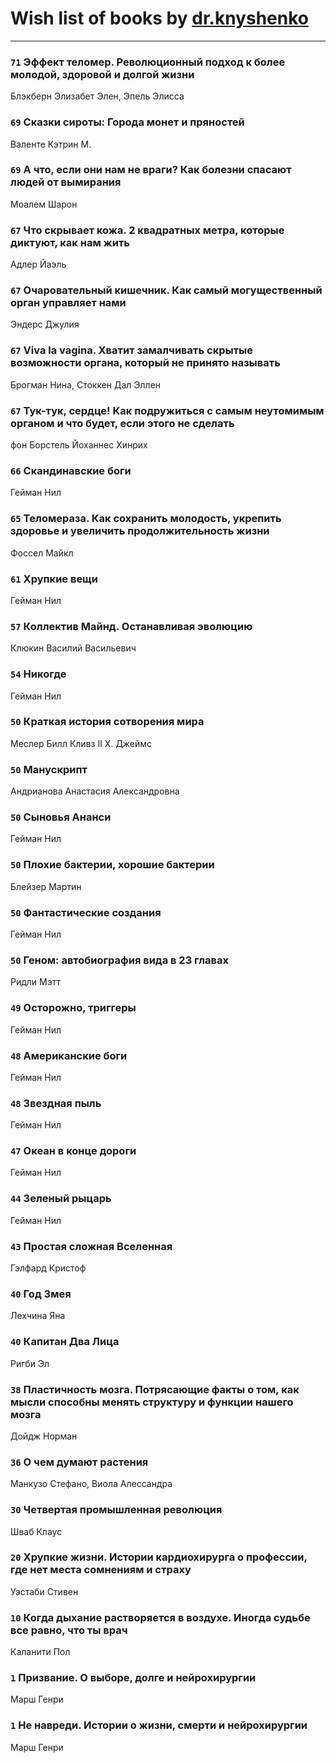 # Wish list of books by [dr.knyshenko](http://vk.com/id135846026)
---

### `71` Эффект теломер. Революционный подход к более молодой, здоровой и долгой жизни
Блэкберн Элизабет Элен, Эпель Элисса

### `69` Сказки сироты: Города монет и пряностей
Валенте Кэтрин М.

### `69` А что, если они нам не враги? Как болезни спасают людей от вымирания
Моалем Шарон

### `67` Что скрывает кожа. 2 квадратных метра, которые диктуют, как нам жить
Адлер Йаэль

### `67` Очаровательный кишечник. Как самый могущественный орган управляет нами
Эндерс Джулия

### `67` Viva la vagina. Хватит замалчивать скрытые возможности органа, который не принято называть
Брогман Нина, Стоккен Дал Эллен

### `67` Тук-тук, сердце! Как подружиться с самым неутомимым органом и что будет, если этого не сделать
фон Борстель Йоханнес Хинрих

### `66` Скандинавские боги
Гейман Нил

### `65` Теломераза. Как сохранить молодость, укрепить здоровье и увеличить продолжительность жизни
Фоссел Майкл

### `61` Хрупкие вещи
Гейман Нил

### `57` Коллектив Майнд. Останавливая эволюцию
Клюкин Василий Васильевич

### `54` Никогде
Гейман Нил

### `50` Краткая история сотворения мира
Меслер Билл Кливз II Х. Джеймс

### `50` Манускрипт
Андрианова Анастасия Александровна

### `50` Сыновья Ананси
Гейман Нил

### `50` Плохие бактерии, хорошие бактерии
Блейзер Мартин

### `50` Фантастические создания
Гейман Нил

### `50` Геном: автобиография вида в 23 главах
Ридли Мэтт

### `49` Осторожно, триггеры
Гейман Нил

### `48` Американские боги
Гейман Нил

### `48` Звездная пыль
Гейман Нил

### `47` Океан в конце дороги
Гейман Нил

### `44` Зеленый рыцарь
Гейман Нил

### `43` Простая сложная Вселенная
Гэлфард Кристоф

### `40` Год Змея
Лехчина Яна

### `40` Капитан Два Лица
Ригби Эл

### `38` Пластичность мозга. Потрясающие факты о том, как мысли способны менять структуру и функции нашего мозга
Дойдж Норман

### `36` О чем думают растения
Манкузо Стефано, Виола Алессандра

### `30` Четвертая промышленная революция
Шваб Клаус

### `20` Хрупкие жизни. Истории кардиохирурга о профессии, где нет места сомнениям и страху
Уэстаби Стивен

### `10` Когда дыхание растворяется в воздухе. Иногда судьбе все равно, что ты врач
Каланити Пол

### `1` Призвание. О выборе, долге и нейрохирургии
Марш Генри

### `1` Не навреди. Истории о жизни, смерти и нейрохирургии
Марш Генри

